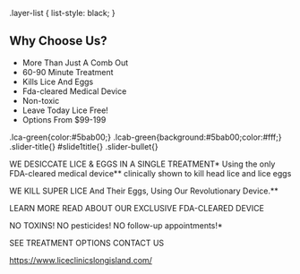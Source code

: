 

.layer-list
{
list-style: black;
}

<h2 class="layer-title">Why Choose Us?</h2>

<ul class="layer-list">
<li><i class="fa fa-arrow-circle-right lca-green"></i> More Than Just A Comb Out</li>
<li><i class="fa fa-arrow-circle-right lca-green"></i> 60-90 Minute Treatment</li>
<li><i class="fa fa-arrow-circle-right lca-green"></i> Kills Lice And Eggs </li>
<li><i class="fa fa-arrow-circle-right lca-green"></i> Fda-cleared Medical Device</li>
<li><i class="fa fa-arrow-circle-right lca-green"></i> Non-toxic</li>
<li><i class="fa fa-arrow-circle-right lca-green"></i> Leave Today Lice Free!</li>
<li><i class="fa fa-arrow-circle-right lca-green"></i> Options From $99-199</li>
</ul>

.lca-green{color:#5bab00;}
.lcab-green{background:#5bab00;color:#fff;}
.slider-title{}
#slide1title{}
.slider-bullet{}



WE DESICCATE LICE & EGGS
IN A SINGLE TREATMENT*
Using the only FDA-cleared medical device**
clinically shown to kill head lice and lice eggs


WE KILL SUPER LICE
And Their Eggs, Using Our Revolutionary Device.**

LEARN MORE READ ABOUT OUR EXCLUSIVE FDA-CLEARED DEVICE


NO TOXINS!
NO pesticides!
NO follow-up appointments!*

SEE TREATMENT OPTIONS
CONTACT US




https://www.liceclinicslongisland.com/